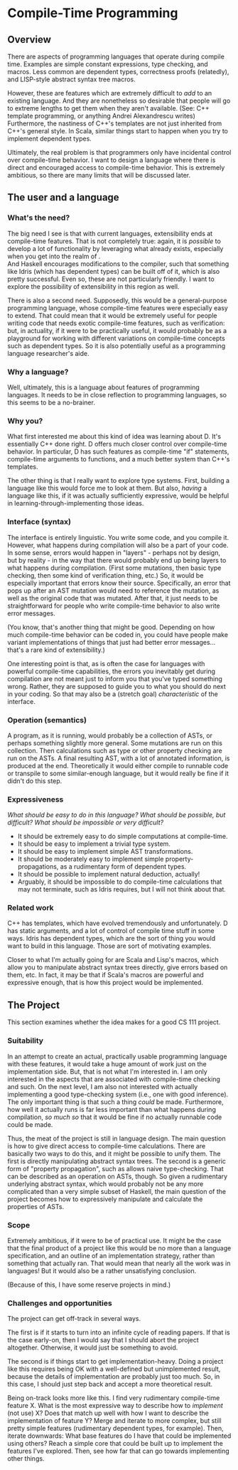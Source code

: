 # Compile-Time Programming

## Overview

There are aspects of programming languages that operate during compile time.
Examples are simple constant expressions, type checking, and macros. Less common
are dependent types, correctness proofs (relatedly), and LISP-style abstract syntax tree macros.

However, these are features which are extremely difficult to _add_ to an existing language.
And they are nonetheless so desirable that people will go to extreme lengths to get them
when they aren't available. (See: C++ template programming, or anything Andrei Alexandrescu writes)
Furthermore, the nastiness of C++'s templates are not just inherited from C++'s
general style. In Scala, similar things start to happen when you try to implement
dependent types.

Ultimately, the real problem is that programmers only have incidental control
over compile-time behavior. I want to design a language where there is
direct and encouraged access to compile-time behavior. This is extremely ambitious,
so there are many limits that will be discussed later.

## The user and a language


### What's the need?

The big need I see is that with current languages, extensibility ends at
compile-time features. That is not completely true: again, it is _possible_
to develop a lot of functionality by leveraging what already exists,
especially when you get into the realm of .  
And Haskell encourages modifications to the compiler, such that something
like Idris (which has dependent types) can be built off of it, which is also
pretty successful. Even so, these are not particularly friendly.
I want to explore the possibility of extensibility in this region as well.

There is also a second need.
Supposedly, this would be a general-purpose programming language, whose compile-time features
were especially easy to extend. That could mean that it would be extremely useful
for people writing code that needs exotic compile-time features, such as verification:
but, in actuality, if it were to be practically useful, it would probably be as a playground
for working with different variations on compile-time concepts such as dependent types.
So it is also potentially useful as a programming language researcher's aide.

### Why a language?

Well, ultimately, this is a language about features of programming languages.
It needs to be in close reflection to programming languages, so this seems to be a no-brainer.


### Why you?

What first interested me about this kind of idea was learning about D. It's essentially
C++ done right. D offers much closer control over compile-time behavior. In particular,
D has such features as compile-time "if" statements, compile-time arguments to functions,
and a much better system than C++'s templates.

The other thing is that I really want to explore type systems.
First, building a language like this would force me to look at them.
But also, _having_ a language like this, if it was actually sufficiently expressive,
would be helpful in learning-through-implementing those ideas.


### Interface (syntax)

The interface is entirely linguistic. You write some code, and you compile it.
However, what happens during compilation will also be a part of your code. In some sense,
errors would happen in "layers" - perhaps not by design, but by reality - in the way that
there would probably end up being layers to what happens during compilation. (First some mutations,
then basic type checking, then some kind of verification thing, etc.) So, it would be especially
important that errors know their source. Specifically, an error that pops up after an AST mutation
would need to reference the mutation, as well as the original code that was mutated.
After that, it just needs to be straightforward for people who write compile-time behavior to
also write error messages.

(You know, that's another thing that might be good. Depending on how much compile-time behavior
can be coded in, you could have people make variant implementations of things that just had better error
messages... that's a rare kind of extensibility.)

One interesting point is that, as is often the case for languages with powerful compile-time 
capabilities, the errors you inevitably get during compilation are not meant just
to inform you that you've typed something wrong. Rather, they are supposed
to guide you to what you should do next in your coding. So that may
also be a (stretch goal) _characteristic_ of the interface.

### Operation (semantics)

A program, as it is running, would probably be a collection of ASTs, or perhaps something
slightly more general.  Some mutations are run on this collection.
Then calculations such as type or other property checking are run on the ASTs.
A final resulting AST, with a lot of annotated information, is produced at the end.
Theoretically it would either compile to runnable code or transpile to some
similar-enough language, but it would really be fine if it didn't do this step.

### Expressiveness
_What should be easy to do in this language? What should be possible, but
difficult? What should be impossible or very difficult?_

- It should be extremely easy to do simple computations at compile-time.
- It should be easy to implement a trivial type system.
- It should be easy to implement simple AST transformations.
- It should be moderately easy to implement simple property-propagations, as a rudimentary form of dependent types.
- It should be possible to implement natural deduction, actually!
- Arguably, it should be impossible to do compile-time calculations that may not terminate, such as Idris requires, but I will not think about that.


### Related work

C++ has templates, which have evolved tremendously and unfortunately.
D has static arguments, and a lot of control of compile time stuff in some ways.
Idris has dependent types, which are the sort of thing you would want to
build in this language. Those are sort of motivating examples.

Closer to what I'm actually going for are Scala and Lisp's macros,
which allow you to manipulate abstract syntax trees directly,
give errors based on them, etc. In fact, it may be that if Scala's
macros are powerful and expressive enough, that is how this project would be implemented.

## The Project
This section examines whether the idea makes for a good CS 111 project.


### Suitability

In an attempt to create an actual, practically usable programming language with these features,
it would take a huge amount of work just on the implementation side.
But, that is not what I'm interested in. I am only interested in the aspects
that are associated with compile-time checking and such. On the next level,
I am also not interested with actually implementing a good type-checking system
(i.e., one with good inference). The only important thing is that such
a thing _could_ be made. Furthermore, how well it actually runs is far less important than what
happens during compilation, _so much so_ that it would be fine if no actually runnable code
could be made.

Thus, the meat of the project is still in language design. The main question is how to
give direct access to compile-time calculations. There are basically two ways
to do this, and it might be possible to unify them. The first is directly manipulating
abstract syntax trees. The second is a generic form of "property propagation", such
as allows naive type-checking. That can be described as an operation on ASTs, though.
So given a rudimentary underlying abstract syntax, which would probably not be any more
complicated than a very simple subset of Haskell, the main question of the project
becomes how to expressively manipulate and calculate the properties of ASTs.

### Scope

Extremely ambitious, if it were to be of practical use.
It might be the case that the final product of a project like this would be
no more than a language specification, and an outline of an implementation strategy,
rather than something that actually ran. That would mean that nearly all the 
work was in languages! But it would also be a rather unsatisfying conclusion.

(Because of this, I have some reserve projects in mind.)

### Challenges and opportunities

The project can get off-track in several ways.

The first is if it starts to turn into an infinite cycle of reading papers.
If that is the case early-on, then I would say that I should abort the project altogether.
Otherwise, it would just be something to avoid.

The second is if things start to get implementation-heavy. Doing a project like this
requires being OK with a well-defined but unimplemented result, because the details of
implementation are probably just too much. So, in this case, I should just step back
and accept a more theoretical result.

Being on-track looks more like this. I find very rudimentary compile-time feature X.
What is the most expressive way to describe how to _implement_ (not use) X? Does that match up
well with how I want to describe the implementation of feature Y? Merge and iterate to more complex,
but still pretty simple features (rudimentary dependent types, for example). Then, iterate downwards: What base features do I have that could be implemented using others?
Reach a simple core that could be built up to implement the features I've explored. Then, see how far that can
go towards implementing other things.


